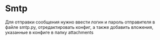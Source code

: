 # Smtp
Для отправки сообщения нужно ввести логин и пароль отправителя в файле smtp.py, отредактировать конфиг, а также добавить вложения, указанные в конфиге в папку attachments
